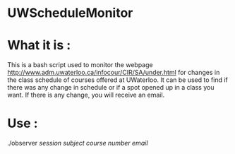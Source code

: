 # UWScheduleMonitor

# What it is :

This is a bash script used to monitor the webpage http://www.adm.uwaterloo.ca/infocour/CIR/SA/under.html for changes in the class schedule of courses offered at UWaterloo. It can be used to find if there was any change in schedule or if a spot opened up in a class you want. If there is any change, you will receive an email.

# Use :

./observer *session* *subject* *course number* *email*
